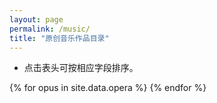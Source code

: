 ```yaml
---
layout: page
permalink: /music/
title: "原创音乐作品目录"
---
```


<script src="/js/sort-table.min.js"></script>
<style>
table {
  width: 0
}
</style>

- 点击表头可按相应字段排序。

<table class="js-sort-table" id="demo1">
<thead>
<tr>
	<th>编号</th>
	<th>标题</th>
	<th>链接</th>
</tr>
</thead>
<tbody>
{% for opus in site.data.opera %}
<tr>
  <td>{{ opus.id }}</td>
  <td>{{ opus.title }}</td>
  <td>
    {% if opus.status == "deleted" %}
      删稿
    {% elsif opus.status == "producing" %}
      制作中
    {% else %}
      <a href="https://www.bilibili.com/video/{{ opus.bvid }}/">{{ opus.bvid }}</a>
    {% endif %}
  </td>
</tr>
{% endfor %}
</tbody>
</table>

